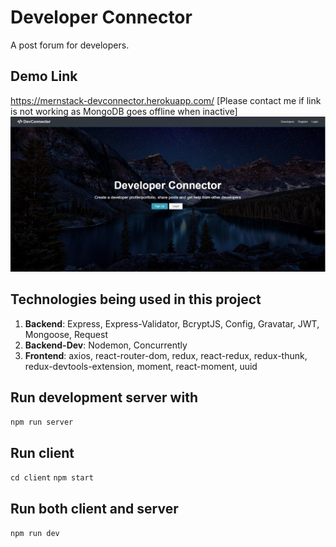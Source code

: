 # Developer Connector

A post forum for developers.

## Demo Link

<https://mernstack-devconnector.herokuapp.com/>
[Please contact me if link is not working as MongoDB goes offline when inactive]
![Screenshot Image](https://github.com/eunicocornelius/mern_devconnector/blob/master/client/src/img/home_ss.png)

## Technologies being used in this project

1. **Backend**: Express, Express-Validator, BcryptJS, Config, Gravatar, JWT, Mongoose, Request
2. **Backend-Dev**: Nodemon, Concurrently
3. **Frontend**: axios, react-router-dom, redux, react-redux, redux-thunk, redux-devtools-extension, moment, react-moment, uuid

## Run development server with

`npm run server`

## Run client

`cd client`
`npm start`

## Run both client and server

`npm run dev`
